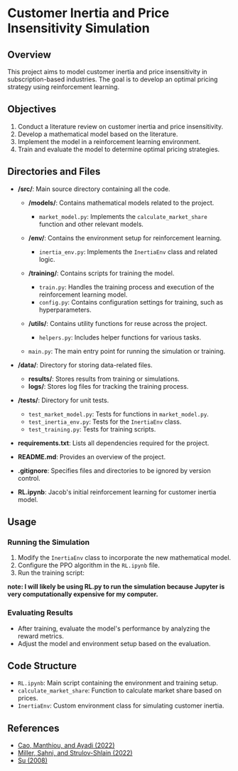 # Customer Inertia and Price Insensitivity Simulation

## Overview

This project aims to model customer inertia and price insensitivity in subscription-based industries. The goal is to develop an optimal pricing strategy using reinforcement learning.

## Objectives

1. Conduct a literature review on customer inertia and price insensitivity.
2. Develop a mathematical model based on the literature.
3. Implement the model in a reinforcement learning environment.
4. Train and evaluate the model to determine optimal pricing strategies.

## Directories and Files

- **/src/**: Main source directory containing all the code.

   - **/models/**: Contains mathematical models related to the project.
      - `market_model.py`: Implements the `calculate_market_share` function and other relevant models.

   - **/env/**: Contains the environment setup for reinforcement learning.
      - `inertia_env.py`: Implements the `InertiaEnv` class and related logic.

   - **/training/**: Contains scripts for training the model.
      - `train.py`: Handles the training process and execution of the reinforcement learning model.
      - `config.py`: Contains configuration settings for training, such as hyperparameters.

   - **/utils/**: Contains utility functions for reuse across the project.
      - `helpers.py`: Includes helper functions for various tasks.

   - `main.py`: The main entry point for running the simulation or training.

- **/data/**: Directory for storing data-related files.

   - **results/**: Stores results from training or simulations.
   - **logs/**: Stores log files for tracking the training process.

- **/tests/**: Directory for unit tests.

   - `test_market_model.py`: Tests for functions in `market_model.py`.
   - `test_inertia_env.py`: Tests for the `InertiaEnv` class.
   - `test_training.py`: Tests for training scripts.

- **requirements.txt**: Lists all dependencies required for the project.
- **README.md**: Provides an overview of the project.
- **.gitignore**: Specifies files and directories to be ignored by version control.
- **RL.ipynb**: Jacob's initial reinforcement learning for customer inertia model.

## Usage

### Running the Simulation

1. Modify the `InertiaEnv` class to incorporate the new mathematical model.
2. Configure the PPO algorithm in the `RL.ipynb` file.
3. Run the training script:

**note: I will likely be using RL.py to run the simulation because Jupyter is very computationally expensive for my computer.**

### Evaluating Results

- After training, evaluate the model's performance by analyzing the reward metrics.
- Adjust the model and environment setup based on the evaluation.

## Code Structure

- `RL.ipynb`: Main script containing the environment and training setup.
- `calculate_market_share`: Function to calculate market share based on prices.
- `InertiaEnv`: Custom environment class for simulating customer inertia.

## References

- [Cao, Manthiou, and Ayadi (2022)](https://doi.org/10.1016/j.jbusres.2022.02.013)
- [Miller, Sahni, and Strulov-Shlain (2022)](https://doi.org/10.2139/ssrn.4065098)
- [Su (2008)](https://doi.org/10.2139/ssrn.945903)
